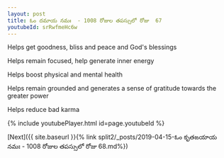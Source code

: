 ```yaml
---
layout: post
title: ఓం దమాయ నమః  - 1008 రోజుల తపస్సులో రోజు  67
youtubeId: srRwfmeHc6w
---
```

 
 
Helps get goodness, bliss and peace and God's blessings
 
Helps remain focused, help generate inner energy 
 
Helps boost physical and mental health 
 
Helps remain grounded and generates a sense of gratitude towards the greater power 
 
Helps reduce bad karma
 
 
 
 


{% include youtubePlayer.html id=page.youtubeId %}
 
[Next]({{ site.baseurl }}{% link  split2/_posts/2019-04-15-ఓం కృతఙయాయ నమః  - 1008 రోజుల తపస్సులో రోజు  68.md%})
 

